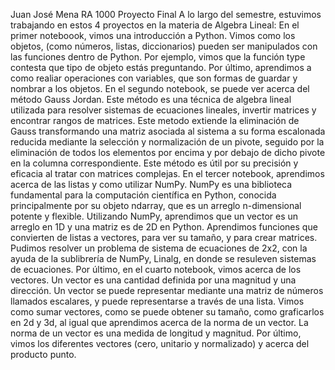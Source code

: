 Juan José Mena RA 1000 Proyecto Final
A lo largo del semestre, estuvimos trabajando en estos 4 proyectos en la materia de Algebra Lineal:
En el primer noteboook, vimos una introducción a Python. Vimos como los objetos, (como números, listas, diccionarios) pueden ser manipulados con las funciones dentro de Python. Por ejemplo, vimos que la función type contesta que tipo de objeto estás preguntando. Por último, aprendimos a como realiar operaciones con variables, que son formas de guardar y nombrar a los objetos.
En el segundo notebook, se puede ver acerca del método Gauss Jordan. Este método es una técnica de algebra lineal utilizada para resolver sistemas de ecuaciones lineales, invertir matrices y encontrar rangos de matrices. Este metodo extiende la eliminación de Gauss transformando una matriz asociada al sistema a su forma escalonada reducida mediante la selección y normalización de un pivote, seguido por la eliminación de todos los elementos por encima y por debajo de dicho pivote en la columna correspondiente. Este método es útil por su precisión y eficacia al tratar con matrices complejas.
En el tercer notebook, aprendimos acerca de las listas y como utilizar NumPy. NumPy es una biblioteca fundamental para la computación científica en Python, conocida principalmente por su objeto ndarray, que es un arreglo n-dimensional potente y flexible. Utilizando NumPy, aprendimos que un vector es un arreglo en 1D y una matriz es de 2D en Python. Aprendimos funciones que convierten de listas a vectores, para ver su tamaño, y para crear matrices. Pudimos resolver un problema de sistema de ecuaciones de 2x2, con la ayuda de la sublibrería de NumPy, Linalg, en donde se resuleven sistemas de ecuaciones.
Por último, en el cuarto notebook, vimos acerca de los vectores. Un vector es una cantidad definida por una magnitud y una dirección. Un vector se puede representar mediante una matriz de números llamados escalares, y puede representarse a través de una lista. Vimos como sumar vectores, como se puede obtener su tamaño, como graficarlos en 2d y 3d, al igual que aprendimos acerca de la norma de un vector. La norma de un vector es una medida de longitud y magnitud. Por último, vimos los diferentes vectores (cero, unitario y normalizado) y acerca del producto punto.
